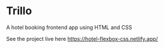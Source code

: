 # Trillo
A hotel booking frontend app using HTML and CSS

See the project live here https://hotel-flexbox-css.netlify.app/
